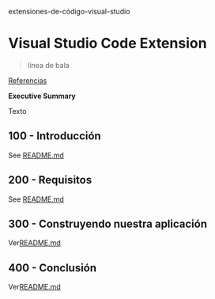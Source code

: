 extensiones-de-código-visual-studio

# Visual Studio Code Extension

> línea de bala

[Referencias](./REFERENCES.md)

**Executive Summary**

Texto

## 100 - Introducción

See [README.md](./100/README.md)

## 200 - Requisitos

See [README.md](./200/README.md)

## 300 - Construyendo nuestra aplicación

Ver[README.md](./300/README.md)

## 400 - Conclusión

Ver[README.md](./400/README.md)
